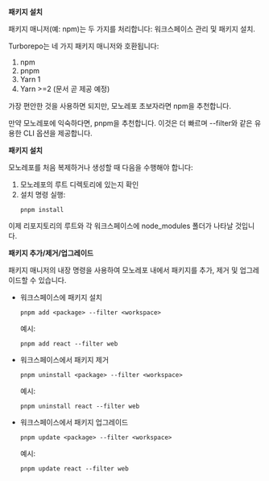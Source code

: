 **패키지 설치**

패키지 매니저(예: npm)는 두 가지를 처리합니다: 워크스페이스 관리 및 패키지 설치.

Turborepo는 네 가지 패키지 매니저와 호환됩니다:

1. npm
2. pnpm
3. Yarn 1
4. Yarn >=2 (문서 곧 제공 예정)

가장 편안한 것을 사용하면 되지만, 모노레포 초보자라면 npm을 추천합니다.

만약 모노레포에 익숙하다면, pnpm을 추천합니다. 이것은 더 빠르며 --filter와 같은 유용한 CLI 옵션을 제공합니다.

**패키지 설치**

모노레포를 처음 복제하거나 생성할 때 다음을 수행해야 합니다:

1. 모노레포의 루트 디렉토리에 있는지 확인
2. 설치 명령 실행:
    ```
    pnpm install
    ```

이제 리포지토리의 루트와 각 워크스페이스에 node_modules 폴더가 나타날 것입니다.

**패키지 추가/제거/업그레이드**

패키지 매니저의 내장 명령을 사용하여 모노레포 내에서 패키지를 추가, 제거 및 업그레이드할 수 있습니다.

-   워크스페이스에 패키지 설치

    ```
    pnpm add <package> --filter <workspace>
    ```

    예시:

    ```
    pnpm add react --filter web
    ```

-   워크스페이스에서 패키지 제거

    ```
    pnpm uninstall <package> --filter <workspace>
    ```

    예시:

    ```
    pnpm uninstall react --filter web
    ```

-   워크스페이스에서 패키지 업그레이드

    ```
    pnpm update <package> --filter <workspace>
    ```

    예시:

    ```
    pnpm update react --filter web
    ```
